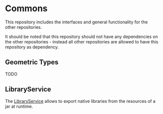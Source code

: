 <!-- (c) https://github.com/MontiCore/monticore -->
# Commons

This repository includes the interfaces and general functionality for the other repositories.

It should be noted that this repository should not have any dependencies on the other repositories - instead all other repositories are allowed to have this repository as dependency.

## Geometric Types

TODO

## LibraryService

The [LibraryService](src/main/java/de/rwth/monticore/EmbeddedMontiArc/simulators/commons/utils/LibraryService.java) allows to export native libraries from the resources of a jar at runtime.
